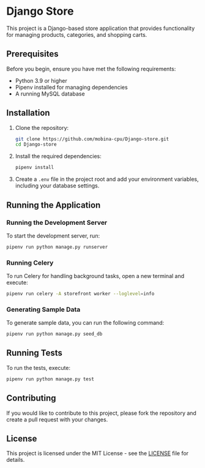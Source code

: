 # Django Store

This project is a Django-based store application that provides functionality for managing products, categories, and shopping carts.

## Prerequisites

Before you begin, ensure you have met the following requirements:

- Python 3.9 or higher
- Pipenv installed for managing dependencies
- A running MySQL database

## Installation

1. Clone the repository:

   ```bash
   git clone https://github.com/mobina-cpu/Django-store.git
   cd Django-store
   ```

2. Install the required dependencies:

   ```bash
   pipenv install
   ```

3. Create a `.env` file in the project root and add your environment variables, including your database settings.

## Running the Application

### Running the Development Server

To start the development server, run:

```bash
pipenv run python manage.py runserver
```

### Running Celery

To run Celery for handling background tasks, open a new terminal and execute:

```bash
pipenv run celery -A storefront worker --loglevel=info
```

### Generating Sample Data

To generate sample data, you can run the following command:

```bash
pipenv run python manage.py seed_db
```

## Running Tests

To run the tests, execute:

```bash
pipenv run python manage.py test
```

## Contributing

If you would like to contribute to this project, please fork the repository and create a pull request with your changes.

## License

This project is licensed under the MIT License - see the [LICENSE](LICENSE) file for details.
